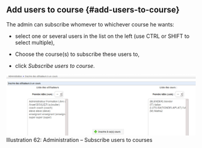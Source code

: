 ## Add users to course {#add-users-to-course}

The admin can subscribe whomever to whichever course he wants:

*   select one or several users in the list on the left (use CTRL or SHIFT to select multiple),

*   Choose the course(s) to subscribe these users to,

*   click _Subscribe users to course_.

![](../assets/coursinscrire_-utilisateurs.png)Illustration 62: Administration – Subscribe users to courses